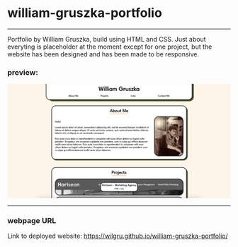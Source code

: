 # william-gruszka-portfolio

---
Portfolio by William Gruszka, build using HTML and CSS. Just about everyting is placeholder at the moment except for one project, but the website has been designed and has been made to be responsive.

### preview:
![alt text](https://github.com/wilgru/william-gruszka-portfolio/blob/main/assets/images/mockup.png)

---
### webpage URL

Link to deployed website: 
https://wilgru.github.io/william-gruszka-portfolio/
